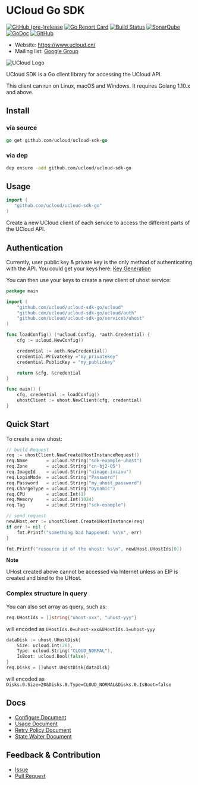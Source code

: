 # UCloud Go SDK

[![GitHub (pre-)release](https://img.shields.io/github/release/ucloud/ucloud-sdk-go/all.svg)](https://github.com/ucloud/ucloud-sdk-go/releases)
[![Go Report Card](https://goreportcard.com/badge/github.com/ucloud/ucloud-sdk-go)](https://goreportcard.com/report/github.com/ucloud/ucloud-sdk-go)
[![Build Status](https://travis-ci.org/ucloud/ucloud-sdk-go.svg?branch=master)](https://travis-ci.org/ucloud/ucloud-sdk-go)
[![SonarQube](https://sonarcloud.io/api/project_badges/measure?project=ucloud-sdk-go&metric=alert_status)](https://sonarcloud.io/dashboard?id=ucloud-sdk-go)
[![GoDoc](https://godoc.org/github.com/ucloud/ucloud-sdk-go?status.svg)](https://godoc.org/github.com/ucloud/ucloud-sdk-go)
[![GitHub](https://img.shields.io/github/license/ucloud/ucloud-sdk-go.svg)](http://www.apache.org/licenses/LICENSE-2.0)

- Website: https://www.ucloud.cn/
- Mailing list: [Google Group](https://groups.google.com/forum/#!forum/ucloud-sdk-go)

![UCloud Logo](http://cli-ucloud-logo.sg.ufileos.com/ucloud.png)

UCloud SDK is a Go client library for accessing the UCloud API.

This client can run on Linux, macOS and Windows. It requires Golang 1.10.x and above. 

## Install

### via source

```go
go get github.com/ucloud/ucloud-sdk-go
```

### via dep

```bash
dep ensure -add github.com/ucloud/ucloud-sdk-go
```

## Usage

```go
import (
   "github.com/ucloud/ucloud-sdk-go"
)
```

Create a new UCloud client of each service to access the different parts of the UCloud API.

## Authentication

Currently, user public key & private key is the only method of authenticating with the API. You could get your keys here: [Key Generation](https://console.ucloud.cn/uapi/apikey)

You can then use your keys to create a new client of uhost service: 

```go
package main

import (
    "github.com/ucloud/ucloud-sdk-go/ucloud"
    "github.com/ucloud/ucloud-sdk-go/ucloud/auth"
    "github.com/ucloud/ucloud-sdk-go/services/uhost"
)

func loadConfig() (*ucloud.Config, *auth.Credential) {
    cfg := ucloud.NewConfig()

    credential := auth.NewCredential()
    credential.PrivateKey ="my_privatekey"
    credential.PublicKey = "my_publickey"

    return &cfg, &credential
}

func main() {
    cfg, credential := loadConfig()
    uhostClient := uhost.NewClient(cfg, credential)
}
```

## Quick Start

To create a new uhost:

```go
// build Request
req := uhostClient.NewCreateUHostInstanceRequest()
req.Name       = ucloud.String("sdk-example-uhost")
req.Zone       = ucloud.String("cn-bj2-05")
req.ImageId    = ucloud.String("uimage-ixczxu")
req.LoginMode  = ucloud.String("Password")
req.Password   = ucloud.String("my_uhost_password")
req.ChargeType = ucloud.String("Dynamic")
req.CPU        = ucloud.Int(1)
req.Memory     = ucloud.Int(1024)
req.Tag        = ucloud.String("sdk-example")

// send request
newUHost,err := uhostClient.CreateUHostInstance(req)
if err != nil {
    fmt.Printf("something bad happened: %s\n", err)
}

fmt.Printf("resource id of the uhost: %s\n", newUHost.UHostIds[0])
```

**Note**

UHost created above cannot be accessed via Internet unless an EIP is created and bind to the UHost.

### Complex structure in query

You can also set array as query, such as:

```go
req.UHostIds = []string{"uhost-xxx", "uhost-yyy"}
```

will encoded as `UHostIds.0=uhost-xxx&UHostIds.1=uhost-yyy`

```go
dataDisk := uhost.UHostDisk{
    Size: ucloud.Int(20),
    Type: ucloud.String("CLOUD_NORMAL"),
    IsBoot: ucloud.Bool(false),
}
req.Disks = []uhost.UHostDisk{dataDisk}
```

will encoded as `Disks.0.Size=20&Disks.0.Type=CLOUD_NORMAL&Disks.0.IsBoot=false`

## Docs

- [Configure Document](./docs/en-us/Configure.md)
- [Usage Document](./docs/en-us/Usage.md)
- [Retry Policy Document](./docs/en-us/Retry.md)
- [State Waiter Document](./docs/en-us/Wait.md)

## Feedback & Contribution

- [Issue](https://github.com/ucloud/ucloud-sdk-go/issues)
- [Pull Request](https://github.com/ucloud/ucloud-sdk-go/pulls)
